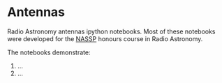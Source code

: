 Antennas
========

Radio Astronomy antennas ipython notebooks. Most of these notebooks were developed for the [NASSP](http://www.star.ac.za) honours course in Radio Astronomy.

The notebooks demonstrate:

1. ...
2. ...
